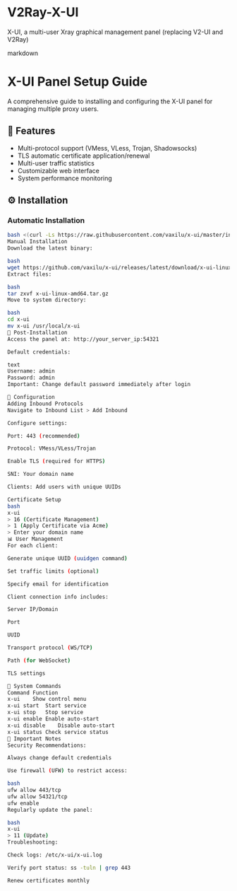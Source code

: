 # V2Ray-X-UI
X-UI, a multi-user Xray graphical management panel (replacing V2-UI and V2Ray)



markdown
# X-UI Panel Setup Guide

A comprehensive guide to installing and configuring the X-UI panel for managing multiple proxy users.

## 🌟 Features
- Multi-protocol support (VMess, VLess, Trojan, Shadowsocks)
- TLS automatic certificate application/renewal
- Multi-user traffic statistics
- Customizable web interface
- System performance monitoring

## ⚙️ Installation
### Automatic Installation
```bash
bash <(curl -Ls https://raw.githubusercontent.com/vaxilu/x-ui/master/install.sh)
Manual Installation
Download the latest binary:

bash
wget https://github.com/vaxilu/x-ui/releases/latest/download/x-ui-linux-amd64.tar.gz
Extract files:

bash
tar zxvf x-ui-linux-amd64.tar.gz
Move to system directory:

bash
cd x-ui
mv x-ui /usr/local/x-ui
🚀 Post-Installation
Access the panel at: http://your_server_ip:54321

Default credentials:

text
Username: admin
Password: admin
Important: Change default password immediately after login

🔧 Configuration
Adding Inbound Protocols
Navigate to Inbound List > Add Inbound

Configure settings:

Port: 443 (recommended)

Protocol: VMess/VLess/Trojan

Enable TLS (required for HTTPS)

SNI: Your domain name

Clients: Add users with unique UUIDs

Certificate Setup
bash
x-ui
> 16 (Certificate Management)
> 1 (Apply Certificate via Acme)
> Enter your domain name
📊 User Management
For each client:

Generate unique UUID (uuidgen command)

Set traffic limits (optional)

Specify email for identification

Client connection info includes:

Server IP/Domain

Port

UUID

Transport protocol (WS/TCP)

Path (for WebSocket)

TLS settings

🔄 System Commands
Command	Function
x-ui	Show control menu
x-ui start	Start service
x-ui stop	Stop service
x-ui enable	Enable auto-start
x-ui disable	Disable auto-start
x-ui status	Check service status
📎 Important Notes
Security Recommendations:

Always change default credentials

Use firewall (UFW) to restrict access:

bash
ufw allow 443/tcp
ufw allow 54321/tcp
ufw enable
Regularly update the panel:

bash
x-ui
> 11 (Update)
Troubleshooting:

Check logs: /etc/x-ui/x-ui.log

Verify port status: ss -tuln | grep 443

Renew certificates monthly


